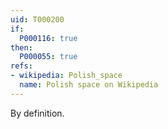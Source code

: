```yaml
---
uid: T000200
if:
  P000116: true
then:
  P000055: true
refs:
- wikipedia: Polish_space
  name: Polish space on Wikipedia
---
```


By definition.
